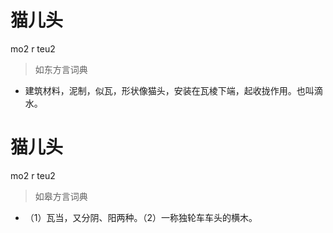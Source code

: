 # 猫儿头
mo2 r teu2
> 如东方言词典
- 建筑材料，泥制，似瓦，形状像猫头，安装在瓦棱下端，起收拢作用。也叫滴水。

# 猫儿头
mo2 r teu2
> 如皋方言词典
- （1）瓦当，又分阴、阳两种。（2）一称独轮车车头的横木。
